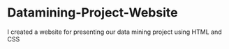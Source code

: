 # Datamining-Project-Website
I created a website for presenting our data mining project using HTML and CSS
